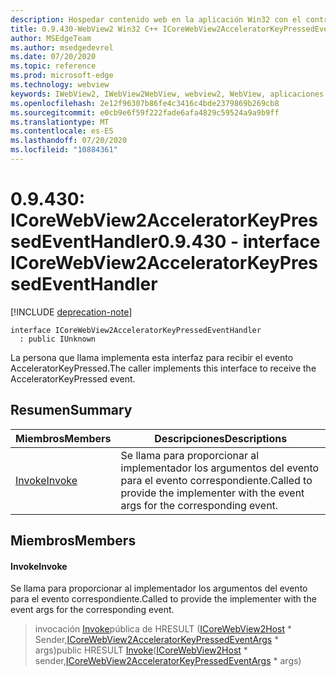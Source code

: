 ```yaml
---
description: Hospedar contenido web en la aplicación Win32 con el control Microsoft Edge WebView2
title: 0.9.430-WebView2 Win32 C++ ICoreWebView2AcceleratorKeyPressedEventHandler
author: MSEdgeTeam
ms.author: msedgedevrel
ms.date: 07/20/2020
ms.topic: reference
ms.prod: microsoft-edge
ms.technology: webview
keywords: IWebView2, IWebView2WebView, webview2, WebView, aplicaciones Win32, Win32, Edge, ICoreWebView2, ICoreWebView2Host, control de explorador, HTML Edge
ms.openlocfilehash: 2e12f96307b86fe4c3416c4bde2379869b269cb8
ms.sourcegitcommit: e0cb9e6f59f222fade6afa4829c59524a9a9b9ff
ms.translationtype: MT
ms.contentlocale: es-ES
ms.lasthandoff: 07/20/2020
ms.locfileid: "10884361"
---
```

# <span data-ttu-id="d4ea3-104">0.9.430: ICoreWebView2AcceleratorKeyPressedEventHandler</span><span class="sxs-lookup"><span data-stu-id="d4ea3-104">0.9.430 - interface ICoreWebView2AcceleratorKeyPressedEventHandler</span></span> 

[!INCLUDE [deprecation-note](../../includes/deprecation-note.md)]

```
interface ICoreWebView2AcceleratorKeyPressedEventHandler
  : public IUnknown
```

<span data-ttu-id="d4ea3-105">La persona que llama implementa esta interfaz para recibir el evento AcceleratorKeyPressed.</span><span class="sxs-lookup"><span data-stu-id="d4ea3-105">The caller implements this interface to receive the AcceleratorKeyPressed event.</span></span>

## <span data-ttu-id="d4ea3-106">Resumen</span><span class="sxs-lookup"><span data-stu-id="d4ea3-106">Summary</span></span>

 <span data-ttu-id="d4ea3-107">Miembros</span><span class="sxs-lookup"><span data-stu-id="d4ea3-107">Members</span></span>                        | <span data-ttu-id="d4ea3-108">Descripciones</span><span class="sxs-lookup"><span data-stu-id="d4ea3-108">Descriptions</span></span>
--------------------------------|---------------------------------------------
[<span data-ttu-id="d4ea3-109">Invoke</span><span class="sxs-lookup"><span data-stu-id="d4ea3-109">Invoke</span></span>](#invoke) | <span data-ttu-id="d4ea3-110">Se llama para proporcionar al implementador los argumentos del evento para el evento correspondiente.</span><span class="sxs-lookup"><span data-stu-id="d4ea3-110">Called to provide the implementer with the event args for the corresponding event.</span></span>

## <span data-ttu-id="d4ea3-111">Miembros</span><span class="sxs-lookup"><span data-stu-id="d4ea3-111">Members</span></span>

#### <span data-ttu-id="d4ea3-112">Invoke</span><span class="sxs-lookup"><span data-stu-id="d4ea3-112">Invoke</span></span> 

<span data-ttu-id="d4ea3-113">Se llama para proporcionar al implementador los argumentos del evento para el evento correspondiente.</span><span class="sxs-lookup"><span data-stu-id="d4ea3-113">Called to provide the implementer with the event args for the corresponding event.</span></span>

> <span data-ttu-id="d4ea3-114">invocación [Invoke](#invoke)pública de HRESULT ([ICoreWebView2Host](ICoreWebView2Host.md) \* Sender,[ICoreWebView2AcceleratorKeyPressedEventArgs](ICoreWebView2AcceleratorKeyPressedEventArgs.md) \* args)</span><span class="sxs-lookup"><span data-stu-id="d4ea3-114">public HRESULT [Invoke](#invoke)([ICoreWebView2Host](ICoreWebView2Host.md) \* sender,[ICoreWebView2AcceleratorKeyPressedEventArgs](ICoreWebView2AcceleratorKeyPressedEventArgs.md) \* args)</span></span>

